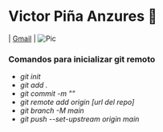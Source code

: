 # Victor Piña Anzures 🍍
| [Gmail](vicpanzu7@gmail.com) | ![Pic](Media/Vic_Pic.JPG)

### Comandos para inicializar git remoto


- _git init_
- _git add ._
- _git commit -m ""_
- _git remote add origin [url del repo]_
- _git branch -M main_
- _git push --set-upstream origin main_